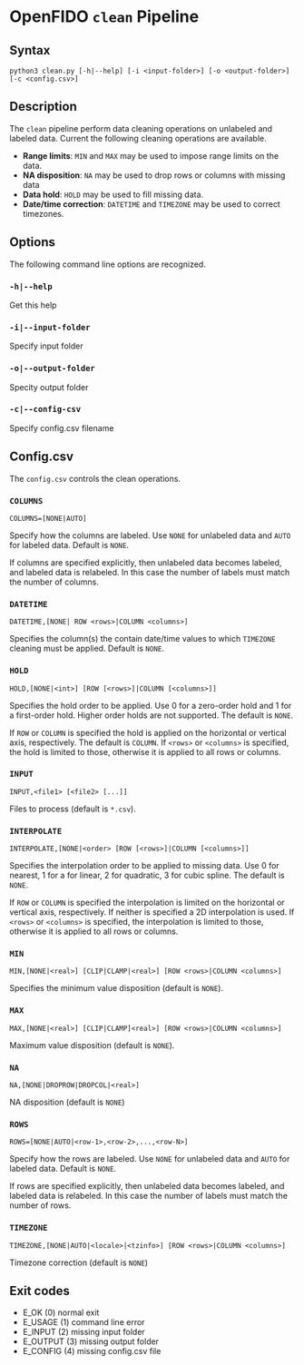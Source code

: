 # OpenFIDO `clean` Pipeline

## Syntax

~~~
python3 clean.py [-h|--help] [-i <input-folder>] [-o <output-folder>] [-c <config.csv>]
~~~

## Description

The `clean` pipeline perform data cleaning operations on unlabeled and labeled data.  Current the following cleaning operations are available.

  - **Range limits**: `MIN` and `MAX` may be used to impose range limits on the data.  
  - **NA disposition**: `NA` may be used to drop rows or columns with missing data
  - **Data hold**: `HOLD` may be used to fill missing data.
  - **Date/time correction**: `DATETIME` and `TIMEZONE` may be used to correct timezones.

## Options

The following command line options are recognized.

### `-h|--help`

Get this help

### `-i|--input-folder`

Specify input folder

### `-o|--output-folder`

Specity output folder

### `-c|--config-csv` 

Specify config.csv filename

## Config.csv

The `config.csv` controls the clean operations.

### `COLUMNS`

~~~
COLUMNS=[NONE|AUTO]
~~~

Specify how the columns are labeled. Use `NONE` for unlabeled data and `AUTO` for labeled data.  Default is `NONE`. 

If columns are specified explicitly, then unlabeled data becomes labeled, and labeled data is relabeled.  In this case the number of labels must match the number of columns. 


### `DATETIME`

~~~
DATETIME,[NONE| ROW <rows>|COLUMN <columns>]
~~~

Specifies the column(s) the contain date/time values to which `TIMEZONE` cleaning must be applied.  Default is `NONE`.

### `HOLD`

~~~
HOLD,[NONE|<int>] [ROW [<rows>]|COLUMN [<columns>]]
~~~

Specifies the hold order to be applied. Use 0 for a zero-order hold and 1 for a first-order hold.  Higher order holds are not supported.  The default is `NONE`.

If `ROW` or `COLUMN` is specified the hold is applied on the horizontal or vertical axis, respectively.  The default is `COLUMN`.  If `<rows>` or `<columns>` is specified, the hold is limited to those, otherwise it is applied to all rows or columns.

### `INPUT`

~~~
INPUT,<file1> [<file2> [...]]
~~~

Files to process (default is `*.csv`).

### `INTERPOLATE`

~~~
INTERPOLATE,[NONE|<order> [ROW [<rows>]|COLUMN [<columns>]]
~~~

Specifies the interpolation order to be applied to missing data. Use 0 for nearest, 1 for a for linear, 2 for quadratic, 3 for cubic spline.  The default is `NONE`.

If `ROW` or `COLUMN` is specified the interpolation is limited on the horizontal or vertical axis, respectively.  If neither is specified a 2D interpolation is used. If `<rows>` or `<columns>` is specified, the interpolation is limited to those, otherwise it is applied to all rows or columns.

### `MIN`

~~~
MIN,[NONE|<real>] [CLIP|CLAMP|<real>] [ROW <rows>|COLUMN <columns>]
~~~

Specifies the minimum value disposition (default is `NONE`).

### `MAX`

~~~
MAX,[NONE|<real>] [CLIP|CLAMP]<real>] [ROW <rows>|COLUMN <columns>]
~~~

Maximum value disposition (default is `NONE`).

### `NA`

~~~
NA,[NONE|DROPROW|DROPCOL|<real>]
~~~

NA disposition (default is `NONE`)

### `ROWS`

~~~
ROWS=[NONE|AUTO|<row-1>,<row-2>,...,<row-N>]
~~~

Specify how the rows are labeled. Use `NONE` for unlabeled data and `AUTO` for labeled data.  Default is `NONE`. 

If rows are specified explicitly, then unlabeled data becomes labeled, and labeled data is relabeled.  In this case the number of labels must match the number of rows. 

### `TIMEZONE`
~~~
TIMEZONE,[NONE|AUTO|<locale>|<tzinfo>] [ROW <rows>|COLUMN <columns>]
~~~

Timezone correction (default is `NONE`)

## Exit codes

  - E_OK (0)       normal exit
  - E_USAGE (1)    command line error
  - E_INPUT (2)    missing input folder
  - E_OUTPUT (3)   missing output folder
  - E_CONFIG (4)   missing config.csv file
